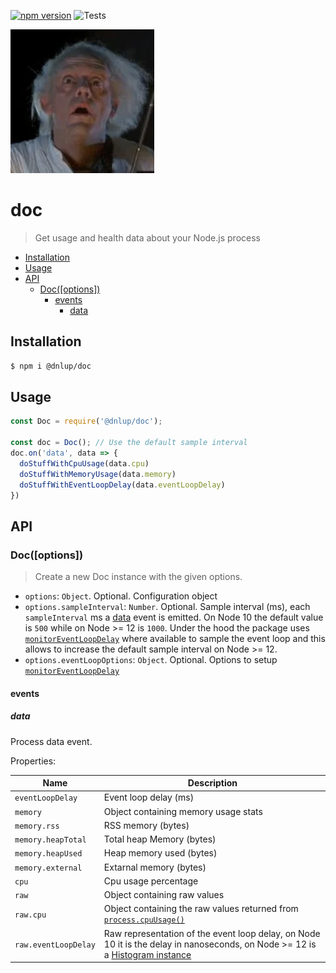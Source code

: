 [![npm version](https://badge.fury.io/js/%40dnlup%2Fdoc.svg)](https://badge.fury.io/js/%40dnlup%2Fdoc)
![Tests](https://github.com/dnlup/doc/workflows/Tests/badge.svg)

![doc brown](./doc.webp)

# doc

> Get usage and health data about your Node.js process

<!-- toc -->

- [Installation](#installation)
- [Usage](#usage)
- [API](#api)
  * [Doc([options])](#docoptions)
    + [events](#events)
      - [data](#data)

<!-- tocstop -->

## Installation

```bash
$ npm i @dnlup/doc
```

## Usage
```js
const Doc = require('@dnlup/doc');

const doc = Doc(); // Use the default sample interval
doc.on('data', data => {
  doStuffWithCpuUsage(data.cpu)
  doStuffWithMemoryUsage(data.memory)
  doStuffWithEventLoopDelay(data.eventLoopDelay)
})
```

## API

### Doc([options])

> Create a new Doc instance with the given options.

* `options`: `Object`. Optional. Configuration object
* `options.sampleInterval`: `Number`. Optional. Sample interval (ms), each `sampleInterval` ms a [data](#data) event is emitted. On Node 10 the default value is `500` while on Node >= 12 is `1000`. Under the hood the package uses [`monitorEventLoopDelay`](https://nodejs.org/docs/latest-v12.x/api/perf_hooks.html#perf_hooks_perf_hooks_monitoreventloopdelay_options) where available to sample the event loop and this allows to increase the default sample interval on Node >= 12.
* `options.eventLoopOptions`: `Object`. Optional. Options to setup [`monitorEventLoopDelay`](https://nodejs.org/docs/latest-v12.x/api/perf_hooks.html#perf_hooks_perf_hooks_monitoreventloopdelay_options)

#### events
##### data
Process data event.

Properties:

|Name|Description|
|----|----|
| `eventLoopDelay` | Event loop delay (ms) |
| `memory` | Object containing memory usage stats |
| `memory.rss` | RSS memory (bytes) |
| `memory.heapTotal` | Total heap Memory (bytes) |
| `memory.heapUsed` | Heap memory used (bytes) |
| `memory.external` | Extarnal memory (bytes) |
| `cpu` | Cpu usage percentage |
| `raw` | Object containing raw values |
| `raw.cpu` | Object containing the raw values returned from [`process.cpuUsage()`](https://nodejs.org/docs/latest-v12.x/api/process.html#process_process_cpuusage_previousvalue) |
| `raw.eventLoopDelay` | Raw representation of the event loop delay, on Node 10 it is the delay in nanoseconds, on Node >= 12 is a [Histogram instance](https://nodejs.org/docs/latest-v12.x/api/perf_hooks.html#perf_hooks_class_histogram) |
